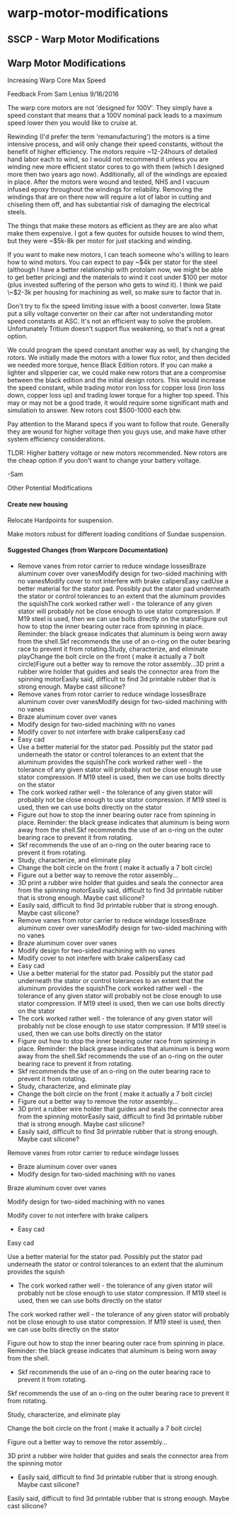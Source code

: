 # warp-motor-modifications

## SSCP - Warp Motor Modifications

## Warp Motor Modifications

Increasing Warp Core Max Speed

Feedback From Sam Lenius 9/16/2016

The warp core motors are not 'designed for 100V'. They simply have a speed constant that means that a 100V nominal pack leads to a maximum speed lower then you would like to cruise at.

Rewinding (I'd prefer the term 'remanufacturing') the motors is a time intensive process, and will only change their speed constants, without the benefit of higher efficiency. The motors require \~12-24hours of detailed hand labor each to wind, so I would not recommend it unless you are winding new more efficient stator cores to go with them (which I designed more then two years ago now). Additionally, all of the windings are epoxied in place. After the motors were wound and tested, NHS and I vacuum infused epoxy throughout the windings for reliability. Removing the windings that are on there now will require a lot of labor in cutting and chiseling them off, and has substantial risk of damaging the electrical steels.

The things that make these motors as efficient as they are are also what make them expensive. I got a few quotes for outside houses to wind them, but they were \~$5k-8k per motor for just stacking and winding.

If you want to make new motors, I can teach someone who's willing to learn how to wind motors. You can expect to pay \~$4k per stator for the steel (although I have a better relationship with protolam now, we might be able to get better pricing) and the materials to wind it cost under $100 per motor (plus invested suffering of the person who gets to wind it). I think we paid \~$2-3k per housing for machining as well, so make sure to factor that in.

Don't try to fix the speed limiting issue with a boost converter. Iowa State put a silly voltage converter on their car after not understanding motor speed constants at ASC. It's not an efficient way to solve the problem. Unfortunately Tritium doesn't support flux weakening, so that's not a great option.

We could program the speed constant another way as well, by changing the rotors. We initially made the motors with a lower flux rotor, and then decided we needed more torque, hence Black Edition rotors. If you can make a lighter and slipperier car, we could make new rotors that are a compromise between the black edition and the initial design rotors. This would increase the speed constant, while trading motor iron loss for copper loss (iron loss down, copper loss up) and trading lower torque for a higher top speed. This may or may not be a good trade, it would require some significant math and simulation to answer. New rotors cost $500-1000 each btw.

Pay attention to the Marand specs if you want to follow that route. Generally they are wound for higher voltage then you guys use, and make have other system efficiency considerations.

TLDR: Higher battery voltage or new motors recommended. New rotors are the cheap option if you don't want to change your battery voltage.&#x20;

-Sam

Other Potential Modifications

#### Create new housing

Relocate Hardpoints for suspension. &#x20;

Make motors robust for different loading conditions of Sundae suspension.

#### Suggested Changes (from Warpcore Documentation)

* Remove vanes from rotor carrier to reduce windage lossesBraze aluminum cover over vanesModify design for two-sided machining with no vanesModify cover to not interfere with brake calipersEasy cadUse a better material for the stator pad. Possibly put the stator pad underneath the stator or control tolerances to an extent that the aluminum provides the squishThe cork worked rather well - the tolerance of any given stator will probably not be close enough to use stator compression. If M19 steel is used, then we can use bolts directly on the statorFigure out how to stop the inner bearing outer race from spinning in place. Reminder: the black grease indicates that aluminum is being worn away from the shell.Skf recommends the use of an o-ring on the outer bearing race to prevent it from rotating.Study, characterize, and eliminate playChange the bolt circle on the front ( make it actually a 7 bolt circle)Figure out a better way to remove the rotor assembly...3D print a rubber wire holder that guides and seals the connector area from the spinning motorEasily said, difficult to find 3d printable rubber that is strong enough. Maybe cast silicone?
* Remove vanes from rotor carrier to reduce windage lossesBraze aluminum cover over vanesModify design for two-sided machining with no vanes
* Braze aluminum cover over vanes
* Modify design for two-sided machining with no vanes
* Modify cover to not interfere with brake calipersEasy cad
* Easy cad
* Use a better material for the stator pad. Possibly put the stator pad underneath the stator or control tolerances to an extent that the aluminum provides the squishThe cork worked rather well - the tolerance of any given stator will probably not be close enough to use stator compression. If M19 steel is used, then we can use bolts directly on the stator
* The cork worked rather well - the tolerance of any given stator will probably not be close enough to use stator compression. If M19 steel is used, then we can use bolts directly on the stator
* Figure out how to stop the inner bearing outer race from spinning in place. Reminder: the black grease indicates that aluminum is being worn away from the shell.Skf recommends the use of an o-ring on the outer bearing race to prevent it from rotating.
* Skf recommends the use of an o-ring on the outer bearing race to prevent it from rotating.
* Study, characterize, and eliminate play
* Change the bolt circle on the front ( make it actually a 7 bolt circle)
* Figure out a better way to remove the rotor assembly...
* 3D print a rubber wire holder that guides and seals the connector area from the spinning motorEasily said, difficult to find 3d printable rubber that is strong enough. Maybe cast silicone?
* Easily said, difficult to find 3d printable rubber that is strong enough. Maybe cast silicone?
* Remove vanes from rotor carrier to reduce windage lossesBraze aluminum cover over vanesModify design for two-sided machining with no vanes
* Braze aluminum cover over vanes
* Modify design for two-sided machining with no vanes
* Modify cover to not interfere with brake calipersEasy cad
* Easy cad
* Use a better material for the stator pad. Possibly put the stator pad underneath the stator or control tolerances to an extent that the aluminum provides the squishThe cork worked rather well - the tolerance of any given stator will probably not be close enough to use stator compression. If M19 steel is used, then we can use bolts directly on the stator
* The cork worked rather well - the tolerance of any given stator will probably not be close enough to use stator compression. If M19 steel is used, then we can use bolts directly on the stator
* Figure out how to stop the inner bearing outer race from spinning in place. Reminder: the black grease indicates that aluminum is being worn away from the shell.Skf recommends the use of an o-ring on the outer bearing race to prevent it from rotating.
* Skf recommends the use of an o-ring on the outer bearing race to prevent it from rotating.
* Study, characterize, and eliminate play
* Change the bolt circle on the front ( make it actually a 7 bolt circle)
* Figure out a better way to remove the rotor assembly...
* 3D print a rubber wire holder that guides and seals the connector area from the spinning motorEasily said, difficult to find 3d printable rubber that is strong enough. Maybe cast silicone?
* Easily said, difficult to find 3d printable rubber that is strong enough. Maybe cast silicone?

Remove vanes from rotor carrier to reduce windage losses

* Braze aluminum cover over vanes
* Modify design for two-sided machining with no vanes

Braze aluminum cover over vanes

Modify design for two-sided machining with no vanes

Modify cover to not interfere with brake calipers

* Easy cad

Easy cad

Use a better material for the stator pad. Possibly put the stator pad underneath the stator or control tolerances to an extent that the aluminum provides the squish

* The cork worked rather well - the tolerance of any given stator will probably not be close enough to use stator compression. If M19 steel is used, then we can use bolts directly on the stator

The cork worked rather well - the tolerance of any given stator will probably not be close enough to use stator compression. If M19 steel is used, then we can use bolts directly on the stator

Figure out how to stop the inner bearing outer race from spinning in place. Reminder: the black grease indicates that aluminum is being worn away from the shell.

* Skf recommends the use of an o-ring on the outer bearing race to prevent it from rotating.

Skf recommends the use of an o-ring on the outer bearing race to prevent it from rotating.

Study, characterize, and eliminate play

Change the bolt circle on the front ( make it actually a 7 bolt circle)

Figure out a better way to remove the rotor assembly...

3D print a rubber wire holder that guides and seals the connector area from the spinning motor

* Easily said, difficult to find 3d printable rubber that is strong enough. Maybe cast silicone?

Easily said, difficult to find 3d printable rubber that is strong enough. Maybe cast silicone?
